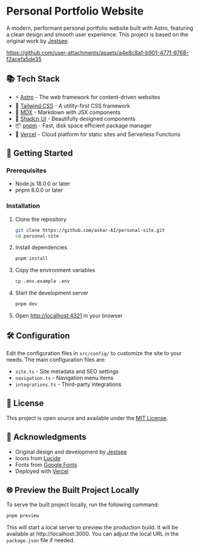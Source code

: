 # Personal Portfolio Website

A modern, performant personal portfolio website built with Astro, featuring a clean design and smooth user experience. This project is based on the original work by [Jestsee](https://github.com/jestsee/jestsee.com).

https://github.com/user-attachments/assets/a4e8c8a1-b901-477f-9768-f2acefa5de35

## 📚 Tech Stack

- ⚡️ [Astro](https://astro.build/) - The web framework for content-driven websites
- 🎨 [Tailwind CSS](https://tailwindcss.com/) - A utility-first CSS framework
- 📝 [MDX](https://mdxjs.com/) - Markdown with JSX components
- 🎨 [Shadcn UI](https://ui.shadcn.com/) - Beautifully designed components
- 📦 [pnpm](https://pnpm.io/) - Fast, disk space efficient package manager
- 🚀 [Vercel](https://vercel.com/) - Cloud platform for static sites and Serverless Functions

## 🚀 Getting Started

### Prerequisites

- Node.js 18.0.0 or later
- pnpm 8.0.0 or later

### Installation

1. Clone the repository
   ```bash
   git clone https://github.com/ashar-AI/personal-site.git
   cd personal-site
   ```

2. Install dependencies
   ```bash
   pnpm install
   ```

3. Copy the environment variables
   ```bash
   cp .env.example .env
   ```

4. Start the development server
   ```bash
   pnpm dev
   ```

5. Open [http://localhost:4321](http://localhost:4321) in your browser

## 🛠 Configuration

Edit the configuration files in `src/config/` to customize the site to your needs. The main configuration files are:

- `site.ts` - Site metadata and SEO settings
- `navigation.ts` - Navigation menu items
- `integrations.ts` - Third-party integrations

## 📄 License

This project is open source and available under the [MIT License](LICENSE).

## 🙏 Acknowledgments

- Original design and development by [Jestsee](https://github.com/jestsee/jestsee.com)
- Icons from [Lucide](https://lucide.dev/)
- Fonts from [Google Fonts](https://fonts.google.com/)
- Deployed with [Vercel](https://vercel.com/)

## 🌐 Preview the Built Project Locally

To serve the built project locally, run the following command:

```sh
pnpm preview
```

This will start a local server to preview the production build. It will be available at http://localhost:3000. You can adjust the local URL in the `package.json` file if needed.
